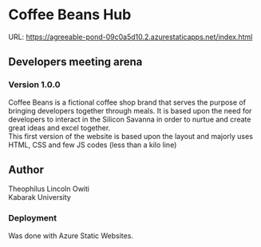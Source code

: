 # Coffee Beans Hub
URL: https://agreeable-pond-09c0a5d10.2.azurestaticapps.net/index.html
## Developers meeting arena
### Version 1.0.0
Coffee Beans is a fictional coffee shop brand that serves the purpose of bringing developers together through meals.
It is based upon the need for developers to interact in the Silicon Savanna in order to nurtue and create great ideas and excel together.
<br>
This first version of the website is based upon the layout and majorly uses HTML, CSS and few JS codes (less than a kilo line)

## Author
Theophilus Lincoln Owiti
<br>
Kabarak University

### Deployment
Was done with Azure Static Websites.
